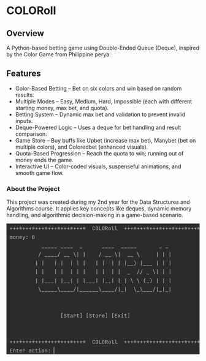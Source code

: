 # COLORoll

## Overview
A Python-based betting game using Double-Ended Queue (Deque), inspired by the Color Game from Philippine perya.  

## Features
- Color-Based Betting – Bet on six colors and win based on random results.
- Multiple Modes – Easy, Medium, Hard, Impossible (each with different starting money, max bet, and quota).
- Betting System – Dynamic max bet and validation to prevent invalid inputs.
- Deque-Powered Logic – Uses a deque for bet handling and result comparison.
- Game Store – Buy buffs like Upbet (increase max bet), Manybet (bet on multiple colors), and Coloredbet (enhanced visuals).
- Quota-Based Progression – Reach the quota to win; running out of money ends the game.
- Interactive UI – Color-coded visuals, suspenseful animations, and smooth game flow.

### About the Project  
This project was created during my 2nd year for the Data Structures and Algorithms course. It applies key concepts like deques, dynamic memory handling, and algorithmic decision-making in a game-based scenario.

![Game Screenshot](images/coloroll_menu.png)
